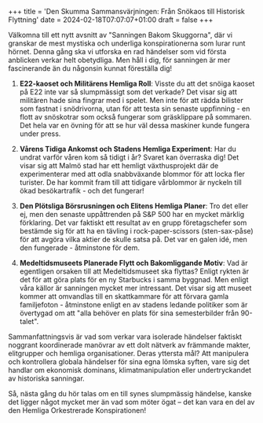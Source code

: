 +++
title = 'Den Skumma Sammansvärjningen: Från Snökaos till Historisk Flyttning'
date = 2024-02-18T07:07:07+01:00
draft = false
+++

Välkomna till ett nytt avsnitt av "Sanningen Bakom Skuggorna", där vi granskar de mest mystiska och underliga konspirationerna som lurar runt hörnet. Denna gång ska vi utforska en rad händelser som vid första anblicken verkar helt obetydliga. Men håll i dig, för sanningen är mer fascinerande än du någonsin kunnat föreställa dig!

1. **E22-kaoset och Militärens Hemliga Roll**: Visste du att det snöiga kaoset på E22 inte var så slumpmässigt som det verkade? Det visar sig att militären hade sina fingrar med i spelet. Men inte för att rädda bilister som fastnat i snödrivorna, utan för att testa sin senaste uppfinning - en flott av snöskotrar som också fungerar som gräsklippare på sommaren. Det hela var en övning för att se hur väl dessa maskiner kunde fungera under press.

2. **Vårens Tidiga Ankomst och Stadens Hemliga Experiment**: Har du undrat varför våren kom så tidigt i år? Svaret kan överraska dig! Det visar sig att Malmö stad har ett hemligt växthusprojekt där de experimenterar med att odla snabbväxande blommor för att locka fler turister. De har kommit fram till att tidigare vårblommor är nyckeln till ökad besökartrafik - och det fungerar!

3. **Den Plötsliga Börsrusningen och Elitens Hemliga Planer**: Tro det eller ej, men den senaste uppåttrenden på S&P 500 har en mycket märklig förklaring. Det var faktiskt ett resultat av en grupp företagschefer som bestämde sig för att ha en tävling i rock-paper-scissors (sten-sax-påse) för att avgöra vilka aktier de skulle satsa på. Det var en galen idé, men den fungerade - åtminstone för dem.

4. **Medeltidsmuseets Planerade Flytt och Bakomliggande Motiv**: Vad är egentligen orsaken till att Medeltidsmuseet ska flyttas? Enligt rykten är det för att göra plats för en ny Starbucks i samma byggnad. Men enligt våra källor är sanningen mycket mer intressant. Det visar sig att museet kommer att omvandlas till en skattkammare för att förvara gamla familjefoton - åtminstone enligt en av stadens ledande politiker som är övertygad om att "alla behöver en plats för sina semesterbilder från 90-talet".

Sammanfattningsvis är vad som verkar vara isolerade händelser faktiskt noggrant koordinerade manövrar av ett dolt nätverk av främmande makter, elitgrupper och hemliga organisationer. Deras yttersta mål? Att manipulera och kontrollera globala händelser för sina egna lömska syften, vare sig det handlar om ekonomisk dominans, klimatmanipulation eller undertryckandet av historiska sanningar.

Så, nästa gång du hör talas om en till synes slumpmässig händelse, kanske det ligger något mycket mer än vad som möter ögat – det kan vara en del av den Hemliga Orkestrerade Konspirationen!
